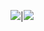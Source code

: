 


<img src="https://github-readme-stats.vercel.app/api?username=adityandar&&show_icons=true&count_private=true&theme=github_dark">|<img src="https://github-readme-streak-stats.herokuapp.com/?user=adityandar&theme=blueberry_duo"/>
<!--
**adityandar/adityandar** is a ✨ _special_ ✨ repository because its `README.md` (this file) appears on your GitHub profile.

Here are some ideas to get you started:

- 🔭 I’m currently working on ...
- 🌱 I’m currently learning ...
- 👯 I’m looking to collaborate on ...
- 🤔 I’m looking for help with ...
- 💬 Ask me about ...
- 📫 How to reach me: ...
- 😄 Pronouns: ...
- ⚡ Fun fact: ...
-->
<!-- Hi! Welcome to my page! -->

